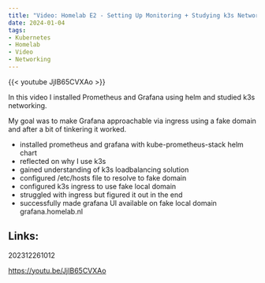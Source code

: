 ```yaml
---
title: "Video: Homelab E2 - Setting Up Monitoring + Studying k3s Networking  & Configuring Ingress"
date: 2024-01-04
tags:
- Kubernetes
- Homelab
- Video
- Networking
---
```


{{< youtube JjIB65CVXAo >}}

In this video I installed Prometheus and Grafana using helm and studied k3s networking.

My goal was to make Grafana approachable via ingress using a fake domain and after a bit of tinkering it worked.

* installed prometheus and grafana with kube-prometheus-stack helm chart
* reflected on why I use k3s
* gained understanding of k3s loadbalancing solution
* configured /etc/hosts file to resolve to fake domain
* configured k3s ingress to use fake local domain
* struggled with ingress but figured it out in the end
* successfully made grafana UI available on fake local domain grafana.homelab.nl

## Links:

202312261012

https://youtu.be/JjIB65CVXAo
